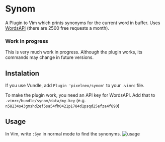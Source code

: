 # Synom
A Plugin to Vim which prints synonyms for the current word in buffer.
Uses [WordsAPI](https://www.wordsapi.com) (there are 2500 free requests a month).

### Work in progress
This is very much work in progress.
Although the plugin works, its commands may change in future versions.

## Instalation
If you use Vundle, add `Plugin 'pixelneo/synom'` to your `.vimrc` file.

To make the plugin work, you need an API key for WordsAPI. 
Add that to `.vimrc/bundle/synom/data/my-key` (e.g. `n58234s43gmshd2ef5sa54fh0421p1784d1psqd25efza4f890`)

## Usage
In Vim, write `:Syn` in normal mode to find the synonyms.
![usage](https://media.giphy.com/media/SsfjIS3pcY8aP2TkEy/giphy.gif)
